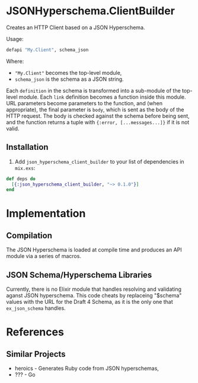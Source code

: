 # JSONHyperschema.ClientBuilder

Creates an HTTP Client based on a JSON Hyperschema.

Usage:

```elixir
defapi "My.Client", schema_json
```

Where:
* `"My.Client"` becomes the top-level module,
* `schema_json` is the schema as a JSON string.

Each `definition` in the schema is transformed into a sub-module of the
top-level module.
Each `link` definition becomes a function inside this module.
URL parameters become parameters to the function, and (when appropriate),
the final parameter is `body`, which is sent as the body of the HTTP request.
The body is checked against the schema before being sent, and the function
returns a tuple with `{:error, [...messages...]}` if it is not valid.

## Installation

1. Add `json_hyperschema_client_builder` to your list of dependencies in `mix.exs`:

```elixir
def deps do
  [{:json_hyperschema_client_builder, "~> 0.1.0"}]
end
```

# Implementation

## Compilation

The JSON Hyperschema is loaded at compile time and produces an API module
via a series of macros.

## JSON Schema/Hyperschema Libraries

Currently, there is no Elixir module that handles resolving and validating
aganst JSON hyperschema. This code cheats by replaceing "$schema" values
with the URL for the Draft 4 Schema, as it is the only one that `ex_json_schema`
handles.

# References

## Similar Projects

* heroics - Generates Ruby code from JSON hyperschemas,
* ??? - Go
